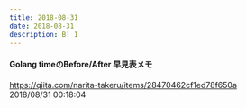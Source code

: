 ```yaml
---
title: 2018-08-31
date: 2018-08-31
description: B! 1
---
```


#### Golang timeのBefore/After 早見表メモ
https://qiita.com/narita-takeru/items/28470462cf1ed78f650a<br>
2018/08/31 00:18:04<br>


